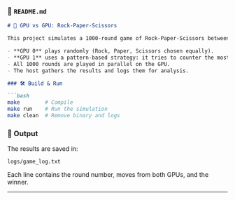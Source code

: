 ### 📄 `README.md`

````markdown
# 🧠 GPU vs GPU: Rock-Paper-Scissors

This project simulates a 1000-round game of Rock-Paper-Scissors between two GPUs using CUDA.

- **GPU 0** plays randomly (Rock, Paper, Scissors chosen equally).
- **GPU 1** uses a pattern-based strategy: it tries to counter the most frequent move from GPU 0 so far.
- All 1000 rounds are played in parallel on the GPU.
- The host gathers the results and logs them for analysis.

### 🛠️ Build & Run

```bash
make        # Compile
make run    # Run the simulation
make clean  # Remove binary and logs
````

### 📁 Output

The results are saved in:

```
logs/game_log.txt
```

Each line contains the round number, moves from both GPUs, and the winner.

---
